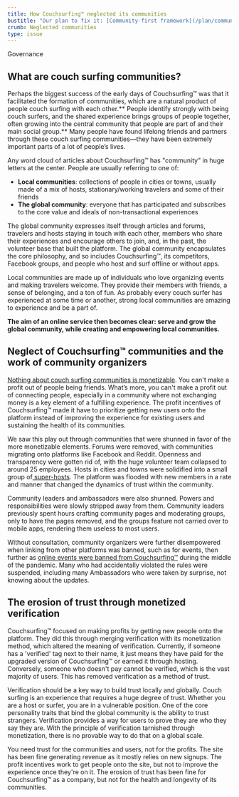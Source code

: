 ```yaml
---
title: How Couchsurfing™ neglected its communities
bustitle: "Our plan to fix it: [Community-first framework](/plan/communities-and-trust)"
crumb: Neglected communities
type: issue
---
```


<span class="tag tag-governance tag-large">Governance</span>

## What are couch surfing communities?

Perhaps the biggest success of the early days of Couchsurfing™ was that it facilitated the formation of communities, which are a natural product of people couch surfing with each other.** People identify strongly with being couch surfers, and the shared experience brings groups of people together, often growing into the central community that people are part of and their main social group.** Many people have found lifelong friends and partners through these couch surfing communities—they have been extremely important parts of a lot of people’s lives.

Any word cloud of articles about Couchsurfing™ has "community" in huge letters at the center. People are usually referring to one of:

* **Local communities**: collections of people in cities or towns, usually made of a mix of hosts, stationary/working travelers and some of their friends
* **The global community**: everyone that has participated and subscribes to the core value and ideals of non-transactional experiences

The global community expresses itself through articles and forums, travelers and hosts staying in touch with each other, members who share their experiences and encourage others to join, and, in the past, the volunteer base that built the platform. The global community encapsulates the core philosophy, and so includes Couchsurfing™, its competitors, Facebook groups, and people who host and surf offline or without apps.

Local communities are made up of individuals who love organizing events and making travelers welcome. They provide their members with friends, a sense of belonging, and a ton of fun. As probably every couch surfer has experienced at some time or another, strong local communities are amazing to experience and be a part of.

**The aim of an online service then becomes clear: serve and grow the global community, while creating and empowering local communities.**

## Neglect of Couchsurfing™ communities and the work of community organizers

[Nothing about couch surfing communities is monetizable](https://couchers.org/issues/profit-and-incentives/). You can't make a profit out of people being friends. What’s more, you can't make a profit out of connecting people, especially in a community where not exchanging money is a key element of a fulfilling experience. The profit incentives of Couchsurfing™ made it have to prioritize getting new users onto the platform instead of improving the experience for existing users and sustaining the health of its communities.

We saw this play out through communities that were shunned in favor of the more monetizable elements. Forums were removed, with communities migrating onto platforms like Facebook and Reddit. Openness and transparency were gotten rid of, with the huge volunteer team collapsed to around 25 employees. Hosts in cities and towns were solidified into a small group of[ super-hosts](https://couchers.org/issues/host-matching). The platform was flooded with new members in a rate and manner that changed the dynamics of trust within the community.

Community leaders and ambassadors were also shunned. Powers and responsibilities were slowly stripped away from them. Community leaders previously spent hours crafting community pages and moderating groups, only to have the pages removed, and the groups feature not carried over to mobile apps, rendering them useless to most users. 

Without consultation, community organizers were further disempowered when linking from other platforms was banned, such as for events, then further as [online events were banned from Couchsurfing™](https://couchers.org/blog/2021/03/25/couch-surfing-online-events-community/) during the middle of the pandemic. Many who had accidentally violated the rules were suspended, including many Ambassadors who were taken by surprise, not knowing about the updates.

## The erosion of trust through monetized verification

Couchsurfing™ focused on making profits by getting new people onto the platform. They did this through merging verification with its monetization method, which altered the meaning of verification. Currently, if someone has a 'verified' tag next to their name, it just means they have paid for the upgraded version of Couchsurfing™ or earned it through hosting. Conversely, someone who doesn't pay cannot be verified, which is the vast majority of users. This has removed verification as a method of trust.

Verification should be a key way to build trust locally and globally. Couch surfing is an experience that requires a huge degree of trust. Whether you are a host or surfer, you are in a vulnerable position. One of the core personality traits that bind the global community is the ability to trust strangers. Verification provides a way for users to prove they are who they say they are. With the principle of verification tarnished through monetization, there is no provable way to do that on a global scale.

You need trust for the communities and users, not for the profits. The site has been fine generating revenue as it mostly relies on new signups. The profit incentives work to get people onto the site, but not to improve the experience once they're on it. The erosion of trust has been fine for Couchsurfing™ as a company, but not for the health and longevity of its communities.
